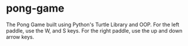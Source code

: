 # pong-game
The Pong Game built using Python's Turtle Library and OOP.
For the left paddle, use the W, and S keys. For the right paddle, use the up and down arrow keys.
